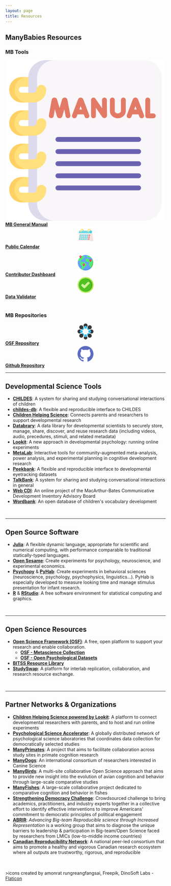 ```yaml
---
layout: page
title: Resources
---
```



## ManyBabies Resources



<section>
  <div class="container">
    <div class="row" align="left">
      <div class="col-sm-12">
        <h3>MB Tools</h3>
      </div>
    </div>
    <div class="row" align="center">
      <div class="col-sm-1 col-xs-6" align="center">
        <img src="/assets/img/manual.png" alt="manual"> <br>
      </div>
      <div class="col-sm-5 col-xs-6" align="left">
        <a href="https://docs.google.com/document/d/e/2PACX-1vQT9a2lYPUclD_Mbqz_sca4NZq6tCb1HzfMSt9EEQt54mAb55vrkE3J6_6uydYAH-afCdSCaSELycAI/pub"><b>MB General Manual</b></a>
      </div>
      <div class="col-sm-1 col-xs-6" align="center">
        <img src="/assets/img/calendar.png" alt="calendar"> <br>
      </div>
      <div class="col-sm-5 col-xs-6" align="left">
        <a href="{{site.baseurl}}/calendar/"><b>Public Calendar</b></a>
      </div>
    </div>
    <br>
    <div class="row" align="center">
      <div class="col-sm-1 col-xs-6" align="center">
        <img src="/assets/img/pin.png" alt="globe with pins"> 
      </div>
      <div class="col-sm-5 col-xs-6" align="left">
        <a href="{{site.baseurl}}/dashboard/" target="_blank"><b>Contributor Dashboard</b></a>
      </div>
      <div class="col-sm-1 col-xs-6" align="center">
        <img src="/assets/img/validate.png" alt="checkmark"> 
      </div>
      <div class="col-sm-5 col-xs-6" align="left">
        <a href="{{site.baseurl}}/validator/"><b>Data Validator</b></a>
      </div>
    </div>
    <br>
    <div class="row" align="left">
      <div class="col-sm-12">
        <h3>MB Repositories</h3>
      </div>
    </div>
    <div class="row" align="center">
      <div class="col-sm-1 col-xs-6" align="center">
        <img src="/assets/img/OSF.png" alt="OSF logo"> 
      </div>
      <div class="col-sm-5 col-xs-6" align="left">
        <a href="https://osf.io/rpw6d/" target="_blank"><b>OSF Repository</b></a>
      </div>
      <div class="col-sm-1 col-xs-6" align="center">
        <img src="/assets/img/github.png" alt="Github logo"> 
      </div>
      <div class="col-sm-5 col-xs-6" align="left">
        <a href="https://github.com/manybabies" target="_blank"><b>Github Repository</b></a>
      </div>
    </div>
  </div>
</section>


***

## Developmental Science Tools
* [**CHILDES**](https://childes.talkbank.org/): A system for sharing and studying conversational interactions of children
* [**childes-db**](https://langcog.github.io/childes-db-website/): A flexible and reproducible interface to CHILDES
* [**Children Helping Science**](https://childrenhelpingscience.com/): Connects parents and researchers to support developmental research
* [**Databrary**](https://nyu.databrary.org/): A data library for developmental scientists to securely store, manage, share, discover, and reuse research data (including videos, audio, precedures, stimuli, and related metadata)
* [**Lookit**](https://lookit.mit.edu/): A new approach in developmental psychology: running online experiments
* [**MetaLab**](http://metalab.stanford.edu): Interactive tools for community-augmented meta-analysis, power analysis, and experimental planning in cognitive development research
* [**Peekbank**](https://peekbank.stanford.edu/): A flexible and reproducible interface to developmental eyetracking datasets
* [**TalkBank**](https://talkbank.org/): A system for sharing and studying conversational interactions in general
* [**Web CDI**](https://webcdi.stanford.edu/): An online project of the MacArthur-Bates Communicative Development Inventory Advisory Board
* [**Wordbank**](http://wordbank.stanford.edu/): An open database of children's vocabulary development

<br>

***

## Open Source Software
* [**Julia**](http://julialang.org/): A flexible dynamic language, appropriate for scientific and numerical computing, with performance comparable to traditional statically-typed languages.
* [**Open Sesame**](https://osdoc.cogsci.nl/): Create experiments for psychology, neuroscience, and experimental economics.
* [**Psychopy**](https://www.psychopy.org/) & [**PyHab**](https://github.com/jfkominsky/PyHab/): Create experiments in behavioral sciences (neuroscience, psychology, psychophysics, linguistics...). PyHab is especially developed to measure looking time and manage stimulus presentation for infant research.
* [**R**](https://www.r-project.org/) & [**RStudio**](https://rstudio.com/): A free software environment for statistical computing and graphics.

<br>

***

## Open Science Resources
* [**Open Science Framework (OSF)**](https://osf.io/): A free, open platform to support your research and enable collaboration.
  * [**OSF - Metascience Collection**](https://osf.io/collections/metascience/discover)
  * [**OSF - Open Psychological Datasets**](https://osf.io/th8ew/)
* [**BITSS Resource Library**](https://www.bitss.org/resource-library/)
* [**StudySwap**](https://osf.io/meetings/StudySwap/): A platform for interlab replication, collaboration, and research resource exchange.

<br>

***

## Partner Networks & Organizations
* [**Children Helping Science powered by Lookit**](https://lookit.mit.edu/): A platform to connect developmental researchers with parents, and to host and run online experiments
* [**Psychological Science Accelerator**](https://psysciacc.org/): A globally distributed network of psychological science laboratories that coordinates data collection for democratically selected studies
* [**ManyPrimates**](https://manyprimates.github.io/): A project that aims to facilitate collaboration across study sites in primate cognition research
* [**ManyDogs**](https://manydogsproject.github.io/): An international consortium of researchers interested in Canine Science
* [**ManyBirds**](http://themanybirds.com/): A multi-site collaborative Open Science approach that aims to provide new insight into the evolution of avian cognition and behavior through large-scale comparative studies
* [**ManyFishes**](https://twitter.com/TheManyFishes): A large-scale collaborative project dedicated to comparative cognition and behavior in fishes
* [**Strengthening Democracy Challenge**](https://www.strengtheningdemocracychallenge.org/): Crowdsourced challenge to bring academics, practitioners, and industry experts together in a collective effort to identify effective interventions to improve Americans' commitment to democratic principles of political engagement
* [**ABRIR**](https://abrirpsy.org/): *Advancing Big-team Reproducible science through Increased Representation* is a working group that aims to diagnose the unique barriers to leadership & participation in Big-team/Open Science faced by researchers from LMICs (low-to-middle income countries)
* [**Canadian Reproducibility Network**](https://carn-recar.ca/): A national peer-led consortium that aims to promote a healthy and vigorous Canadian research ecosystem where all outputs are trustworthy, rigorous, and reproducible



<br>
<br>
>icons created by amonrat rungreangfangsai, Freepik, DinoSoft Labs - <a href="https://www.flaticon.com" title="Flaticon icons">Flaticon</a>